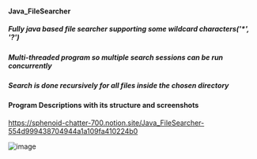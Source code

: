#### Java_FileSearcher  
  
##### Fully java based file searcher supporting some wildcard characters('*', '?')  
##### Multi-threaded program so multiple search sessions can be run concurrently  
##### Search is done recursively for all files inside the chosen directory  
  
  
  #### Program Descriptions with its structure and screenshots
  https://sphenoid-chatter-700.notion.site/Java_FileSearcher-554d999438704944a1a109fa410224b0  
  
  ![image](https://user-images.githubusercontent.com/57353430/138643666-cb635785-5be2-4420-a6ee-e19e30afcf82.png)
